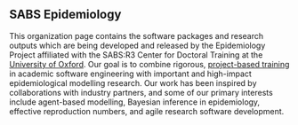 ## SABS Epidemiology

This organization page contains the software packages and research outputs which are being developed and released by the Epidemiology Project affiliated with the SABS:R3 Center for Doctoral Training at the [University of Oxford](https://www.dtc.ox.ac.uk/). Our goal is to combine rigorous, [project-based training](https://journals.plos.org/ploscompbiol/article?id=10.1371/journal.pcbi.1012410) in academic software engineering with important and high-impact epidemiological modelling research. Our work has been inspired by collaborations with industry partners, and some of our primary interests include agent-based modelling, Bayesian inference in epidemiology, effective reproduction numbers, and agile research software development.

<!--

**Here are some ideas to get you started:**

🙋‍♀️ A short introduction - what is your organization all about?
🌈 Contribution guidelines - how can the community get involved?
👩‍💻 Useful resources - where can the community find your docs? Is there anything else the community should know?
🍿 Fun facts - what does your team eat for breakfast?
🧙 Remember, you can do mighty things with the power of [Markdown](https://docs.github.com/github/writing-on-github/getting-started-with-writing-and-formatting-on-github/basic-writing-and-formatting-syntax)
-->
